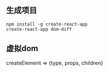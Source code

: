 ## 生成项目
```
npm install -g create-react-app
create-react-app dom-diff
```

## 虚拟dom
createElement => {type, props, children}
